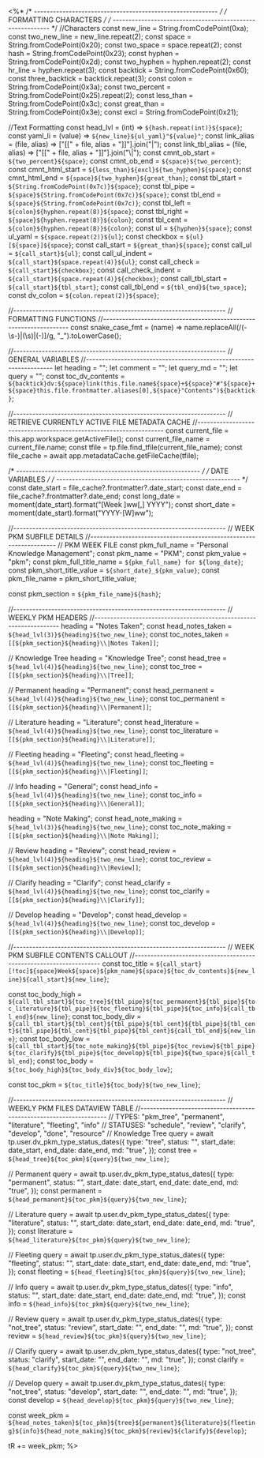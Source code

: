 <%*
/* ---------------------------------------------------------- */
/*                    FORMATTING CHARACTERS                   */
/* ---------------------------------------------------------- */
//Characters
const new_line = String.fromCodePoint(0xa);
const two_new_line = new_line.repeat(2);
const space = String.fromCodePoint(0x20);
const two_space = space.repeat(2);
const hash = String.fromCodePoint(0x23);
const hyphen = String.fromCodePoint(0x2d);
const two_hyphen = hyphen.repeat(2);
const hr_line = hyphen.repeat(3);
const backtick = String.fromCodePoint(0x60);
const three_backtick = backtick.repeat(3);
const colon = String.fromCodePoint(0x3a);
const two_percent = String.fromCodePoint(0x25).repeat(2);
const less_than = String.fromCodePoint(0x3c);
const great_than = String.fromCodePoint(0x3e);
const excl = String.fromCodePoint(0x21);

//Text Formatting
const head_lvl = (int) => `${hash.repeat(int)}${space}`;
const yaml_li = (value) => `${new_line}${ul_yaml}"${value}"`;
const link_alias = (file, alias) => ["[[" + file, alias + "]]"].join("|");
const link_tbl_alias = (file, alias) => ["[[" + file, alias + "]]"].join("\\|");
const cmnt_ob_start = `${two_percent}${space}`;
const cmnt_ob_end = `${space}${two_percent}`;
const cmnt_html_start = `${less_than}${excl}${two_hyphen}${space}`;
const cmnt_html_end = `${space}${two_hyphen}${great_than}`;
const tbl_start = `${String.fromCodePoint(0x7c)}${space}`;
const tbl_pipe = `${space}${String.fromCodePoint(0x7c)}${space}`;
const tbl_end = `${space}${String.fromCodePoint(0x7c)}`;
const tbl_left = `${colon}${hyphen.repeat(8)}${space}`;
const tbl_right = `${space}${hyphen.repeat(8)}${colon}`;
const tbl_cent = `${colon}${hyphen.repeat(8)}${colon}`;
const ul = `${hyphen}${space}`;
const ul_yaml = `${space.repeat(2)}${ul}`;
const checkbox = `${ul}[${space}]${space}`;
const call_start = `${great_than}${space}`;
const call_ul = `${call_start}${ul}`;
const call_ul_indent = `${call_start}${space.repeat(4)}${ul}`;
const call_check = `${call_start}${checkbox}`;
const call_check_indent = `${call_start}${space.repeat(4)}${checkbox}`;
const call_tbl_start = `${call_start}${tbl_start}`;
const call_tbl_end = `${tbl_end}${two_space}`;
const dv_colon = `${colon.repeat(2)}${space}`;

//-------------------------------------------------------------------
// FORMATTING FUNCTIONS
//-------------------------------------------------------------------
const snake_case_fmt = (name) =>
  name.replaceAll(/(\-\s\-)|(\s)|(\-)]/g, "_").toLowerCase();

//-------------------------------------------------------------------
// GENERAL VARIABLES
//-------------------------------------------------------------------
let heading = "";
let comment = "";
let query_md = "";
let query = "";
const toc_dv_contents = `${backtick}dv:${space}link(this.file.name${space}+${space}"#"${space}+${space}this.file.frontmatter.aliases[0],${space}"Contents")${backtick}`;

//-------------------------------------------------------------------
// RETRIEVE CURRENTLY ACTIVE FILE METADATA CACHE
//-------------------------------------------------------------------
const current_file = this.app.workspace.getActiveFile();
const current_file_name = current_file.name;
const tfile = tp.file.find_tfile(current_file_name);
const file_cache = await app.metadataCache.getFileCache(tfile);

/* ---------------------------------------------------------- */
/*                       DATE VARIABLES                       */
/* ---------------------------------------------------------- */
const date_start = file_cache?.frontmatter?.date_start;
const date_end = file_cache?.frontmatter?.date_end;
const long_date = moment(date_start).format("[Week ]ww[,] YYYY");
const short_date = moment(date_start).format("YYYY-[W]ww");

//-------------------------------------------------------------------
// WEEK PKM SUBFILE DETAILS
//-------------------------------------------------------------------
// PKM WEEK FILE
const pkm_full_name = "Personal Knowledge Management";
const pkm_name = "PKM";
const pkm_value = "pkm";
const pkm_full_title_name = `${pkm_full_name} for ${long_date}`;
const pkm_short_title_value = `${short_date}_${pkm_value}`;
const pkm_file_name = pkm_short_title_value;

const pkm_section = `${pkm_file_name}${hash}`;

//-------------------------------------------------------------------
// WEEKLY PKM HEADERS
//-------------------------------------------------------------------
heading = "Notes Taken";
const head_notes_taken = `${head_lvl(3)}${heading}${two_new_line}`;
const toc_notes_taken = `[[${pkm_section}${heading}\\|Notes Taken]]`;

// Knowledge Tree
heading = "Knowledge Tree";
const head_tree = `${head_lvl(4)}${heading}${two_new_line}`;
const toc_tree = `[[${pkm_section}${heading}\\|Tree]]`;

// Permanent
heading = "Permanent";
const head_permanent = `${head_lvl(4)}${heading}${two_new_line}`;
const toc_permanent = `[[${pkm_section}${heading}\\|Permanent]]`;

// Literature
heading = "Literature";
const head_literature = `${head_lvl(4)}${heading}${two_new_line}`;
const toc_literature = `[[${pkm_section}${heading}\\|Literature]]`;

// Fleeting
heading = "Fleeting";
const head_fleeting = `${head_lvl(4)}${heading}${two_new_line}`;
const toc_fleeting = `[[${pkm_section}${heading}\\|Fleeting]]`;

// Info
heading = "General";
const head_info = `${head_lvl(4)}${heading}${two_new_line}`;
const toc_info = `[[${pkm_section}${heading}\\|General]]`;

heading = "Note Making";
const head_note_making = `${head_lvl(3)}${heading}${two_new_line}`;
const toc_note_making = `[[${pkm_section}${heading}\\|Note Making]]`;

// Review
heading = "Review";
const head_review = `${head_lvl(4)}${heading}${two_new_line}`;
const toc_review = `[[${pkm_section}${heading}\\|Review]]`;

// Clarify
heading = "Clarify";
const head_clarify = `${head_lvl(4)}${heading}${two_new_line}`;
const toc_clarify = `[[${pkm_section}${heading}\\|Clarify]]`;

// Develop
heading = "Develop";
const head_develop = `${head_lvl(4)}${heading}${two_new_line}`;
const toc_develop = `[[${pkm_section}${heading}\\|Develop]]`;

//-------------------------------------------------------------------
// WEEK PKM SUBFILE CONTENTS CALLOUT
//-------------------------------------------------------------------
const toc_title = `${call_start}[!toc]${space}Week${space}${pkm_name}${space}${toc_dv_contents}${new_line}${call_start}${new_line}`;

const toc_body_high = `${call_tbl_start}${toc_tree}${tbl_pipe}${toc_permanent}${tbl_pipe}${toc_literature}${tbl_pipe}${toc_fleeting}${tbl_pipe}${toc_info}${call_tbl_end}${new_line}`;
const toc_body_div = `${call_tbl_start}${tbl_cent}${tbl_pipe}${tbl_cent}${tbl_pipe}${tbl_cent}${tbl_pipe}${tbl_cent}${tbl_pipe}${tbl_cent}${call_tbl_end}${new_line}`;
const toc_body_low = `${call_tbl_start}${toc_note_making}${tbl_pipe}${toc_review}${tbl_pipe}${toc_clarify}${tbl_pipe}${toc_develop}${tbl_pipe}${two_space}${call_tbl_end}`;
const toc_body = `${toc_body_high}${toc_body_div}${toc_body_low}`;

const toc_pkm = `${toc_title}${toc_body}${two_new_line}`;

//-------------------------------------------------------------------
// WEEKLY PKM FILES DATAVIEW TABLE
//-------------------------------------------------------------------
// TYPES: "pkm_tree", "permanent", "literature", "fleeting", "info"
// STATUSES: "schedule", "review", "clarify", "develop", "done", "resource"
// Knowledge Tree
query = await tp.user.dv_pkm_type_status_dates({
  type: "tree",
  status: "",
  start_date: date_start,
  end_date: date_end,
  md: "true",
});
const tree = `${head_tree}${toc_pkm}${query}${two_new_line}`;

// Permanent
query = await tp.user.dv_pkm_type_status_dates({
  type: "permanent",
  status: "",
  start_date: date_start,
  end_date: date_end,
  md: "true",
});
const permanent = `${head_permanent}${toc_pkm}${query}${two_new_line}`;

// Literature
query = await tp.user.dv_pkm_type_status_dates({
  type: "literature",
  status: "",
  start_date: date_start,
  end_date: date_end,
  md: "true",
});
const literature = `${head_literature}${toc_pkm}${query}${two_new_line}`;

// Fleeting
query = await tp.user.dv_pkm_type_status_dates({
  type: "fleeting",
  status: "",
  start_date: date_start,
  end_date: date_end,
  md: "true",
});
const fleeting = `${head_fleeting}${toc_pkm}${query}${two_new_line}`;

// Info
query = await tp.user.dv_pkm_type_status_dates({
  type: "info",
  status: "",
  start_date: date_start,
  end_date: date_end,
  md: "true",
});
const info = `${head_info}${toc_pkm}${query}${two_new_line}`;

// Review
query = await tp.user.dv_pkm_type_status_dates({
  type: "not_tree",
  status: "review",
  start_date: "",
  end_date: "",
  md: "true",
});
const review = `${head_review}${toc_pkm}${query}${two_new_line}`;

// Clarify
query = await tp.user.dv_pkm_type_status_dates({
  type: "not_tree",
  status: "clarify",
  start_date: "",
  end_date: "",
  md: "true",
});
const clarify = `${head_clarify}${toc_pkm}${query}${two_new_line}`;

// Develop
query = await tp.user.dv_pkm_type_status_dates({
  type: "not_tree",
  status: "develop",
  start_date: "",
  end_date: "",
  md: "true",
});
const develop = `${head_develop}${toc_pkm}${query}${two_new_line}`;

const week_pkm = `${head_notes_taken}${toc_pkm}${tree}${permanent}${literature}${fleeting}${info}${head_note_making}${toc_pkm}${review}${clarify}${develop}`;

tR += week_pkm;
%>
